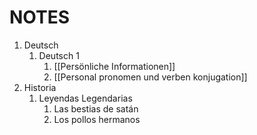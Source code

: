 # NOTES
1. Deutsch
	1. Deutsch 1
		1. [[Persönliche Informationen]]
		2. [[Personal pronomen und verben konjugation]]
2. Historia
	1.  Leyendas Legendarias
		1. Las bestias de satán
		2. Los pollos hermanos
